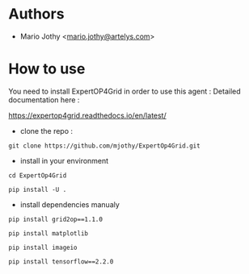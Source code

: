 # Authors
 - Mario Jothy \<mario.jothy@artelys.com\>

# How to use
You need to install ExpertOP4Grid in order to use this agent :
Detailed documentation here : 

https://expertop4grid.readthedocs.io/en/latest/

- clone the repo :

` git clone https://github.com/mjothy/ExpertOp4Grid.git
`

- install in your environment

`cd ExpertOp4Grid`

`pip install -U .`

- install dependencies manualy

`pip install grid2op==1.1.0`

`pip install matplotlib`

`pip install imageio`

`pip install tensorflow==2.2.0`